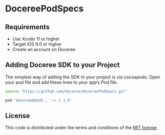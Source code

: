 # DocereePodSpecs

## Requirements
- Use Xcode 11 or higher
- Target iOS 9.0 or higher
- Create an account on Doceree

## Adding Doceree SDK to your Project
The simplest way of adding the SDK to your project is via cocoapods. Open your pod file and add these lines to your app’s Pod file. 
```sh
source 'https://github.com/doceree/DocereePodSpecs.git'
```

```sh
pod 'DocereeAdSdk', '~> 1.1.4'
```


## License
This code is distributed under the terms and conditions of the [MIT license](https://github.com/doceree/ios-sdk/blob/master/MIT%20License).
